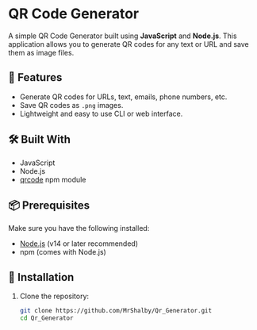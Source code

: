 # QR Code Generator

A simple QR Code Generator built using **JavaScript** and **Node.js**. This application allows you to generate QR codes for any text or URL and save them as image files.

## 🚀 Features

- Generate QR codes for URLs, text, emails, phone numbers, etc.
- Save QR codes as `.png` images.
- Lightweight and easy to use CLI or web interface.

## 🛠️ Built With

- JavaScript
- Node.js
- [qrcode](https://www.npmjs.com/package/qrcode) npm module

## 📦 Prerequisites

Make sure you have the following installed:

- [Node.js](https://nodejs.org/) (v14 or later recommended)
- npm (comes with Node.js)

## 📁 Installation

1. Clone the repository:
   ```bash
   git clone https://github.com/MrShalby/Qr_Generator.git
   cd Qr_Generator
